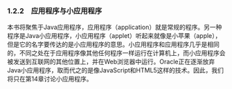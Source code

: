    

### 1.2.2　应用程序与小应用程序

本书将聚焦于Java应用程序，应用程序（application）就是常规的程序。另一种程序是Java小应用程序，小应用程序（applet）听起来就像是小苹果（apple），但是它的名字要传达的是小应用程序的意思。小应用程序和应用程序几乎是相同的，不同之处在于应用程序像其他任何程序一样运行在计算机上，而小应用程序会被发送到互联网的其他位置上，并在Web浏览器中运行。Oracle正在逐渐放弃Java小应用程序，取而代之的是像JavaScript和HTML5这样的技术。因此，我们将只在第14章讨论小应用程序。